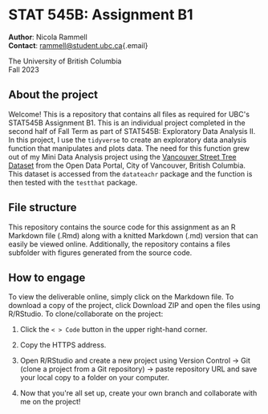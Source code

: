 # STAT 545B: Assignment B1

**Author**: Nicola Rammell\
**Contact**: [rammell\@student.ubc.ca](mailto:rammell@student.ubc.ca){.email}

The University of British Columbia\
Fall 2023

## About the project

Welcome! This is a repository that contains all files as required for UBC's STAT545B Assignment B1. This is an individual project completed in the second half of Fall Term as part of STAT545B: Exploratory Data Analysis II. In this project, I use the `tidyverse` to create an exploratory data analysis function that manipulates and plots data. The need for this function grew out of my Mini Data Analysis project using the [Vancouver Street Tree Dataset](https://opendata.vancouver.ca/explore/dataset/street-trees/information/?disjunctive.species_name&disjunctive.common_name&disjunctive.on_street&disjunctive.neighbourhood_name) from the Open Data Portal, City of Vancouver, British Columbia. This dataset is accessed from the `datateachr` package and the function is then tested with the `testthat` package.

## File structure

This repository contains the source code for this assignment as an R Markdown file (.Rmd) along with a knitted Markdown (.md) version that can easily be viewed online. Additionally, the repository contains a files subfolder with figures generated from the source code.

## How to engage

To view the deliverable online, simply click on the Markdown file. To download a copy of the project, click Download ZIP and open the files using R/RStudio. To clone/collaborate on the project:

1.  Click the `< > Code` button in the upper right-hand corner.

2.  Copy the HTTPS address.

3.  Open R/RStudio and create a new project using Version Control -\> Git (clone a project from a Git repository) -\> paste repository URL and save your local copy to a folder on your computer.

4.  Now that you're all set up, create your own branch and collaborate with me on the project!
